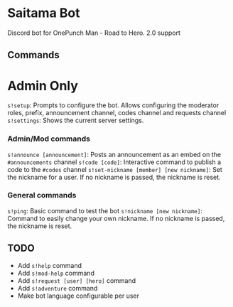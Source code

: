 # Saitama Bot

Discord bot for OnePunch Man - Road to Hero. 2.0 support

## Commands

# Admin Only

`s!setup`: Prompts to configure the bot. Allows configuring the moderator roles, prefix, announcement channel, codes channel and requests channel
`s!settings`: Shows the current server settings.

### Admin/Mod commands

`s!announce [announcement]`: Posts an announcement as an embed on the `#announcements` channel
`s!code [code]`: Interactive command to publish a code to the `#codes` channel
`s!set-nickname [member] [new nickname]`: Set the nickname for a user. If no nickname is passed, the nickname is reset.

### General commands

`s!ping`: Basic command to test the bot
`s!nickname [new nickname]`: Command to easily change your own nickname. If no nickname is passed, the nickname is reset.

## TODO

- Add `s!help` command
- Add `s!mod-help` command
- Add `s!request [user] [hero]` command
- Add `s!adventure` command
- Make bot language configurable per user
